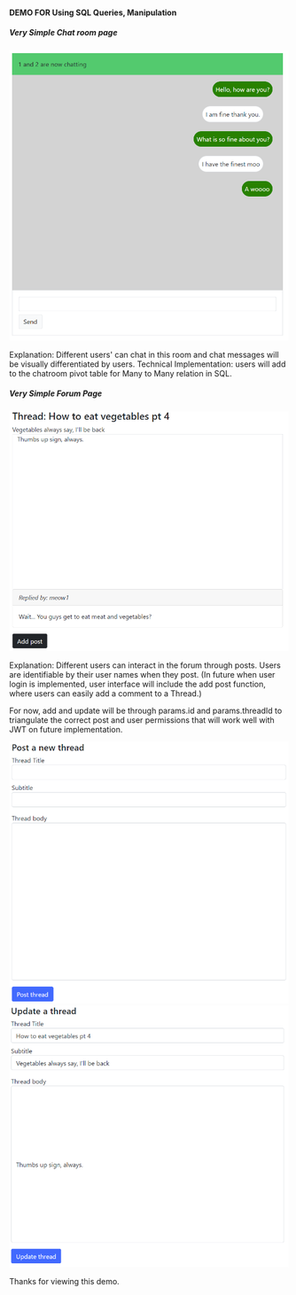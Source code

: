 <h4> DEMO FOR Using SQL Queries, Manipulation <h4>

<h5> Very Simple Chat room page </h5>

<img src="./images/chat-room-mockup-03.png" alt="chatroom">

Explanation: Different users' can chat in this room and chat messages will be visually differentiated by users.
Technical Implementation: users will add to the chatroom pivot table for Many to Many relation in SQL.

<h5> Very Simple Forum Page </h5>

<img src="./images/forum-page-01.png"  alt="forum1">

Explanation: Different users can interact in the forum through posts. Users are identifiable by their user names when they post. (In future when user login is implemented, user interface will include the add post function, where users can easily add a comment to a Thread.)

For now, add and update will be through params.id and params.threadId to triangulate the correct post and user permissions that will work well with JWT on future implementation.

<img src="./images/forum-page-02.png" alt="forum2">

<img src="./images/forum-page-03.png" alt ="forum3">

Thanks for viewing this demo.
